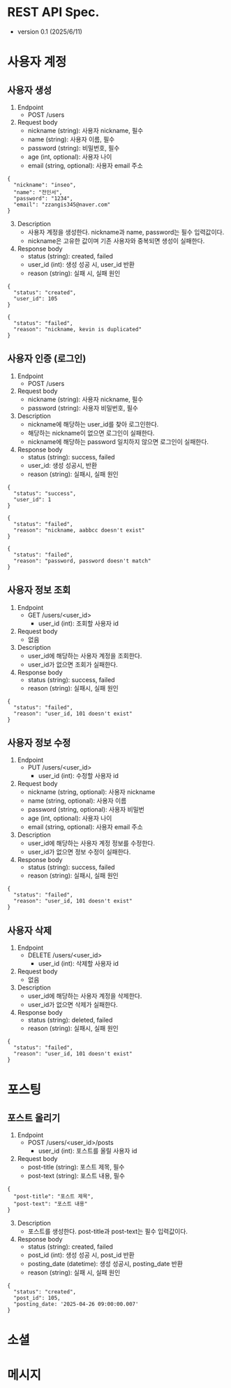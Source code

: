 # REST API Spec.
- version 0.1 (2025/6/11)
# 사용자 계정
## 사용자 생성
1. Endpoint
   - POST /users
2. Request body 
   - nickname (string): 사용자 nickname, 필수
   - name (string): 사용자 이름, 필수
   - password (string): 비밀번호, 필수
   - age (int, optional): 사용자 나이
   - email (string, optional): 사용자 email 주소
~~~
{
  "nickname": "inseo",
  "name": "전인서",
  "password": "1234",
  "email": "zzangis345@naver.com"
}
~~~
3. Description
   - 사용자 계정을 생성한다. nickname과 name, password는 필수 입력값이다.
   - nickname은 고유한 값이며 기존 사용자와 중복되면 생성이 실패한다.
4. Response body
   - status (string): created, failed
   - user_id (int): 생성 성공 시, user_id 반환
   - reason (string): 실패 시, 실패 원인
~~~
{
  "status": "created",
  "user_id": 105
}

{
  "status": "failed",
  "reason": "nickname, kevin is duplicated"
}
~~~
## 사용자 인증 (로그인)
1. Endpoint
   - POST /users
2. Request body 
   - nickname (string): 사용자 nickname, 필수
   - password (string): 사용자 비밀번호, 필수
3. Description
   - nickname에 해당하는 user_id를 찾아 로그인한다.
   - 해당하는 nickname이 없으면 로그인이 실패한다.
   - nickname에 해당하는 password 일치하지 않으면 로그인이 실패한다.
4. Response body
   - status (string): success, failed
   - user_id: 생성 성공시, 반환
   - reason (string): 실패시, 실패 원인
~~~
{
  "status": "success",
  "user_id": 1
}
~~~
~~~
{
  "status": "failed",
  "reason": "nickname, aabbcc doesn't exist"
}
~~~
~~~
{
  "status": "failed",
  "reason": "password, password doesn't match"
}
~~~
## 사용자 정보 조회
1. Endpoint
   - GET /users/<user_id>
     - user_id (int): 조회할 사용자 id
2. Request body 
   - 없음
3. Description
   - user_id에 해당하는 사용자 계정을 조회한다.
   - user_id가 없으면 조회가 실패한다.
4. Response body
   - status (string): success, failed
   - reason (string): 실패시, 실패 원인
~~~
{
  "status": "failed",
  "reason": "user_id, 101 doesn't exist"
}
~~~
## 사용자 정보 수정
1. Endpoint
   - PUT /users/<user_id>
     - user_id (int): 수정할 사용자 id
2. Request body
   - nickname (string, optional): 사용자 nickname
   - name (string, optional): 사용자 이름
   - password (string, optional): 사용자 비밀번
   - age (int, optional): 사용자 나이
   - email (string, optional): 사용자 email 주소
3. Description
   - user_id에 해당하는 사용자 계정 정보를 수정한다.
   - user_id가 없으면 정보 수정이 실패한다.
4. Response body
   - status (string): success, failed
   - reason (string): 실패시, 실패 원인
~~~
{
  "status": "failed",
  "reason": "user_id, 101 doesn't exist"
}
~~~
## 사용자 삭제
1. Endpoint
   - DELETE /users/<user_id>
     - user_id (int): 삭제할 사용자 id
2. Request body 
   - 없음
3. Description
   - user_id에 해당하는 사용자 계정을 삭제한다.
   - user_id가 없으면 삭제가 실패한다.
4. Response body
   - status (string): deleted, failed
   - reason (string): 실패시, 실패 원인
~~~
{
  "status": "failed",
  "reason": "user_id, 101 doesn't exist"
}
~~~

# 포스팅
## 포스트 올리기
1. Endpoint
   - POST /users/<user_id>/posts
     - user_id (int): 포스트를 올릴 사용자 id
2. Request body 
   - post-title (string): 포스트 제목, 필수
   - post-text (string): 포스트 내용, 필수
~~~
{
  "post-title": "포스트 제목",
  "post-text": "포스트 내용"
}
~~~
3. Description
   - 포스트를 생성한다. post-title과 post-text는 필수 입력값이다.
4. Response body
   - status (string): created, failed
   - post_id (int): 생성 성공 시, post_id 반환
   - posting_date (datetime): 생성 성공시, posting_date 반환
   - reason (string): 실패 시, 실패 원인
~~~
{
  "status": "created",
  "post_id": 105,
  "posting_date: '2025-04-26 09:00:00.007'
}
~~~

# 소셜
# 메시지
